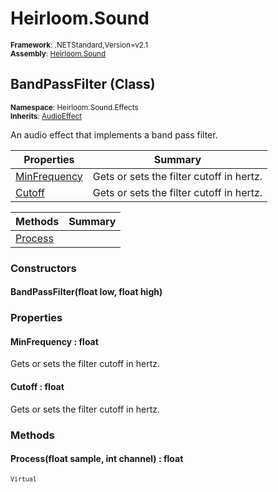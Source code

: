 # Heirloom.Sound

<small>**Framework**: .NETStandard,Version=v2.1</small>  
<small>**Assembly**: [Heirloom.Sound](../heirloom.sound/heirloom.sound.md)</small>  

## BandPassFilter (Class)
<small>**Namespace**: Heirloom.Sound.Effects</sub></small>  
<small>**Inherits**: [AudioEffect](heirloom.sound.audioeffect.md)</small>  

An audio effect that implements a band pass filter.

| Properties | Summary |
|------------|---------|
| [MinFrequency](#MINDFD88324) | Gets or sets the filter cutoff in hertz. |
| [Cutoff](#CUTEE3E05B1) | Gets or sets the filter cutoff in hertz. |

| Methods | Summary |
|---------|---------|
| [Process](#PRO1C94C308) |  |

### Constructors

#### BandPassFilter(float low, float high)

### Properties

#### <a name="MINDFD88324"></a>MinFrequency : float


Gets or sets the filter cutoff in hertz.

#### <a name="CUTEE3E05B1"></a>Cutoff : float


Gets or sets the filter cutoff in hertz.

### Methods

#### <a name="PRO1C94C308"></a>Process(float sample, int channel) : float

<small>`Virtual`</small>


